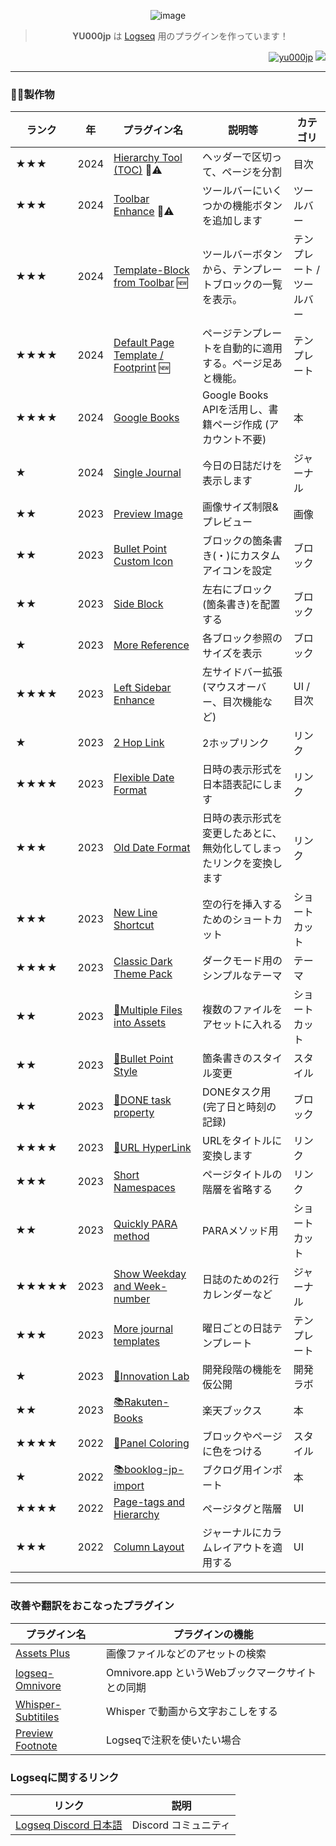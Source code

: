 
<div align="center">
  
![image](https://github.com/user-attachments/assets/6d302d08-e94b-4ab9-bcea-9cf118ee4498)
> **YU000jp** は [Logseq](https://github.com/logseq) 用のプラグインを作っています！ 
</div>

<div align="right">
<a href="#"><img src="https://komarev.com/ghpvc/?username=yu000jp&label=Profile%20views&color=0e75b6&style=flat" alt="yu000jp" /></a>
<a href="https://www.buymeacoffee.com/yu000japan"><img src="https://img.buymeacoffee.com/button-api/?text=Buy me a pizza&emoji=🍕&slug=yu000japan&button_colour=FFDD00&font_colour=000000&font_family=Poppins&outline_colour=000000&coffee_colour=ffffff" /></a>
</div>

---

### 🏳️‍🌈製作物

| ランク | 年 | プラグイン名 | 説明等 | カテゴリ |
|-------|------|-------------|-------------|----------|
| ★★★ | 2024 | [Hierarchy Tool (TOC)](https://github.com/YU000jp/logseq-plugin-hierarchy-tool) 🚧⚠️ | ヘッダーで区切って、ページを分割 | 目次 |
| ★★★ | 2024 | [Toolbar Enhance](https://github.com/YU000jp/logseq-plugin-toolbar-enhance) 🚧⚠️ | ツールバーにいくつかの機能ボタンを追加します | ツールバー |
| ★★★ | 2024 | [Template-Block from Toolbar](https://github.com/YU000jp/logseq-plugin-template-block-from-toolbar) 🆕 | ツールバーボタンから、テンプレートブロックの一覧を表示。 | テンプレート / ツールバー |
| ★★★★ | 2024 | [Default Page Template / Footprint](https://github.com/YU000jp/logseq-plugin-default-template) 🆕 | ページテンプレートを自動的に適用する。ページ足あと機能。 | テンプレート |
| ★★★★ | 2024 | [Google Books](https://github.com/YU000jp/logseq-plugin-google-books) | Google Books APIを活用し、書籍ページ作成 (アカウント不要) | 本 |
| ★ | 2024 | [Single Journal](https://github.com/YU000jp/logseq-plugin-single-journal) | 今日の日誌だけを表示します | ジャーナル |
| ★★ | 2023 | [Preview Image](https://github.com/YU000jp/logseq-plugin-preview-image) | 画像サイズ制限&プレビュー | 画像 |
| ★★ | 2023 | [Bullet Point Custom Icon](https://github.com/YU000jp/logseq-plugin-bullet-point-custom-icon) | ブロックの箇条書き(・)にカスタムアイコンを設定 | ブロック |
| ★★ | 2023 | [Side Block](https://github.com/YU000jp/logseq-plugin-side-block) | 左右にブロック(箇条書き)を配置する | ブロック |
| ★ | 2023 | [More Reference](https://github.com/YU000jp/logseq-plugin-reference-guide) | 各ブロック参照のサイズを表示 | ブロック |
| ★★★★ | 2023 | [Left Sidebar Enhance](https://github.com/YU000jp/logseq-plugin-left-sidebar-enhance) | 左サイドバー拡張 (マウスオーバー、目次機能など) | UI / 目次 |
| ★ | 2023 | [2 Hop Link](https://github.com/YU000jp/logseq-plugin-two-hop-link) | 2ホップリンク | リンク |
| ★★★★ | 2023 | [Flexible Date Format](https://github.com/YU000jp/logseq-plugin-flex-date-format) | 日時の表示形式を日本語表記にします | リンク |
| ★★★ | 2023 | [Old Date Format](https://github.com/YU000jp/logseq-plugin-legacy-date-format) | 日時の表示形式を変更したあとに、無効化してしまったリンクを変換します | リンク |
| ★★★ | 2023 | [New Line Shortcut](https://github.com/YU000jp/logseq-plugin-blank-line) | 空の行を挿入するためのショートカット | ショートカット |
| ★★★★ | 2023 | [Classic Dark Theme Pack](https://github.com/YU000jp/logseq-theme-classic-dark-theme-pack) | ダークモード用のシンプルなテーマ | テーマ |
| ★★ | 2023 | [📂Multiple Files into Assets](https://github.com/YU000jp/logseq-plugin-multiple-assets) | 複数のファイルをアセットに入れる | ショートカット |
| ★★ | 2023 | [🔷Bullet Point Style](https://github.com/YU000jp/logseq-plugin-bullet-point-style) | 箇条書きのスタイル変更 | スタイル |
| ★★ | 2023 | [💪DONE task property](https://github.com/YU000jp/logseq-plugin-confirmation-done-task) | DONEタスク用 (完了日と時刻の記録) | ブロック |
| ★★★★ | 2023 | [🔗URL HyperLink](https://github.com/YU000jp/logseq-plugin-confirmation-hyperlink) | URLをタイトルに変換します | リンク |
| ★★★ | 2023 | [Short Namespaces](https://github.com/YU000jp/logseq-plugin-short-namespaces) | ページタイトルの階層を省略する | リンク |
| ★★ | 2023 | [Quickly PARA method](https://github.com/YU000jp/logseq-plugin-quickly-para-method) | PARAメソッド用 | ショートカット |
| ★★★★★ | 2023 | [Show Weekday and Week-number](https://github.com/YU000jp/logseq-plugin-show-weekday-and-week-number) | 日誌のための2行カレンダーなど | ジャーナル |
| ★★★ | 2023 | [More journal templates](https://github.com/YU000jp/logseq-plugin-weekdays-and-weekends) | 曜日ごとの日誌テンプレート | テンプレート |
| ★ | 2023 | [🌱Innovation Lab](https://github.com/YU000jp/logseq-plugin-some-menu-extender) | 開発段階の機能を仮公開 | 開発ラボ |
| ★★ | 2023 | [📚Rakuten-Books](https://github.com/YU000jp/logseq-plugin-rakuten-books) | 楽天ブックス | 本 |
| ★★★★ | 2022 | [🎨Panel Coloring](https://github.com/YU000jp/logseq-plugin-panel-coloring) | ブロックやページに色をつける | スタイル |
| ★ | 2022 | [📚booklog-jp-import](https://github.com/YU000jp/logseq-plugin-booklog-jp-import) | ブクログ用インポート | 本 |
| ★★★★ | 2022 | [Page-tags and Hierarchy](https://github.com/YU000jp/logseq-page-tags-and-hierarchy) | ページタグと階層 | UI |
| ★★★ | 2022 | [Column Layout](https://github.com/YU000jp/Logseq-column-Layout) | ジャーナルにカラムレイアウトを適用する | UI |

---

### 改善や翻訳をおこなったプラグイン

| プラグイン名 | プラグインの機能 |
| -- | -- |
| [Assets Plus](https://github.com/xyhp915/logseq-assets-plus) | 画像ファイルなどのアセットの検索 |
| [logseq-Omnivore](https://github.com/YU000jp/logseq-omnivore) | Omnivore.app というWebブックマークサイトとの同期 |
| [Whisper-Subtitiles](https://github.com/usoonees/logseq-plugin-whisper-subtitles) | Whisper で動画から文字おこしをする |
| [Preview Footnote](https://github.com/b-yp/logseq-preview-footnote) | Logseqで注釈を使いたい場合 |

### Logseqに関するリンク

| リンク | 説明 |
| -- | -- |
| [Logseq Discord 日本語](https://discord.com/channels/725182569297215569/825893548636241920) | Discord コミュニティ |
